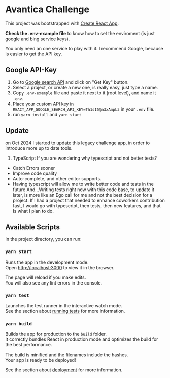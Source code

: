 # Avantica Challenge

This project was bootstrapped with [Create React App](https://github.com/facebook/create-react-app).

**Check the .env-example file** to know how to set the enviroment (is just google and bing service keys).

You only need an one service to play with it. I recommend Google, because is easier to get the API key.

## Google API-Key

1. Go to [Google search API](https://developers.google.com/custom-search/v1/overview?hl=es-419#api_key) and click on "Get Key" button.
2. Select a project, or create a new one, is really easy, just type a name.
3. Copy `.env-example` file and paste it next to it (root level), and name it `.env`.
4. Place your custom API key in `REACT_APP_GOOGLE_SEARCH_API_KEY=Th1sI5@n3xAmpL3` in your `.env` file.
5. run `yarn install` and `yarn start`

## Update

on Oct 2024 I started to update this legacy challenge app, in order to introduce more up to date tools.

1. TypeScript
   If you are wondering why typescript and not better tests?

- Catch Errors sooner
- Improve code quality
- Auto-complete, and other editor supports.
- Having typescript will allow me to write better code and tests in the future
  And...Writing tests right now with this code base, to update it later, is more like an Ego call for me and not the best decision for a project. If I had a project that needed to enhance coworkers contribution fast, I would go with typescript, then tests, then new features, and that Is what I plan to do.

## Available Scripts

In the project directory, you can run:

### `yarn start`

Runs the app in the development mode.\
Open [http://localhost:3000](http://localhost:3000) to view it in the browser.

The page will reload if you make edits.\
You will also see any lint errors in the console.

### `yarn test`

Launches the test runner in the interactive watch mode.\
See the section about [running tests](https://facebook.github.io/create-react-app/docs/running-tests) for more information.

### `yarn build`

Builds the app for production to the `build` folder.\
It correctly bundles React in production mode and optimizes the build for the best performance.

The build is minified and the filenames include the hashes.\
Your app is ready to be deployed!

See the section about [deployment](https://facebook.github.io/create-react-app/docs/deployment) for more information.
